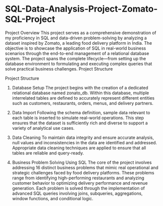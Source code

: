 # SQL-Data-Analysis-Project-Zomato-SQL-Project

Project Overview
This project serves as a comprehensive demonstration of my proficiency in SQL and data-driven problem-solving by analyzing a dataset inspired by Zomato, a leading food delivery platform in India. The objective is to showcase the application of SQL in real-world business scenarios through the end-to-end management of a relational database system. The project spans the complete lifecycle—from setting up the database environment to formulating and executing complex queries that solve practical business challenges.
Project Structure

Project Structure
1. Database Setup
The project begins with the creation of a dedicated relational database named zonato_db. Within this database, multiple interrelated tables are defined to accurately represent different entities such as customers, restaurants, orders, menus, and delivery partners.

2. Data Import
Following the schema definition, sample data relevant to each table is inserted to simulate real-world operations. This step ensures that the dataset is sufficiently rich and diverse to support a variety of analytical use cases.

3. Data Cleaning
To maintain data integrity and ensure accurate analysis, null values and inconsistencies in the data are identified and addressed. Appropriate data cleaning techniques are applied to ensure that all tables are reliable and query-ready.

4. Business Problem Solving Using SQL
The core of the project involves addressing 16 distinct business problems that mimic real operational and strategic challenges faced by food delivery platforms. These problems range from identifying high-performing restaurants and analyzing customer behavior to optimizing delivery performance and revenue generation. Each problem is solved through the implementation of advanced SQL queries involving joins, subqueries, aggregations, window functions, and conditional logic.









